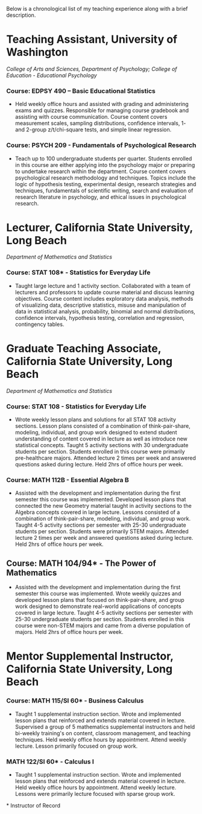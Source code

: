 Below is a chronological list of my teaching experience along with a brief description. 

# Teaching Assistant, University of Washington
*College of Arts and Sciences, Department of Psychology; College of Education - Educational Psychology*

### Course: EDPSY 490 – Basic Educational Statistics
* Held weekly office hours and assisted with grading and administering exams and quizzes. Responsible for managing course gradebook and assisting with course communication. Course content covers measurement scales, sampling distributions, confidence intervals, 1- and 2-group z/t/chi-square tests, and simple linear regression.

### Course: PSYCH 209 - Fundamentals of Psychological Research

* Teach up to 100 undergraduate students per quarter. Students enrolled in this course are either applying into the psychology major or preparing to undertake research within the department. Course content covers psychological research methodology and techniques. Topics include the logic of hypothesis testing, experimental design, research strategies and techniques, fundamentals of scientific writing, search and evaluation of research literature in psychology, and ethical issues in psychological research.

# Lecturer, California State University, Long Beach
*Department of Mathematics and Statistics*

### Course: STAT 108* - Statistics for Everyday Life

* Taught large lecture and 1 activity section. Collaborated with a team of lecturers and professors to update course material and discuss learning objectives. Course content includes exploratory data analysis, methods of visualizing data, descriptive statistics, misuse and manipulation of data in statistical analysis, probability, binomial and normal distributions, confidence intervals, hypothesis testing, correlation and regression, contingency tables.

# Graduate Teaching Associate, California State University, Long Beach
*Department of Mathematics and Statistics*

### Course: STAT 108 - Statistics for Everyday Life

* Wrote weekly lesson plans and solutions for all STAT 108 activity sections. Lesson plans consisted of a combination of think-pair-share, modeling, individual, and group work designed to extend student understanding of content covered in lecture as well as introduce new statistical concepts. Taught 5 activity sections with 30 undergraduate students per section. Students enrolled in this course were primarily pre-healthcare majors. Attended lecture 2 times per week and answered questions asked during lecture. Held 2hrs of office hours per week.

### Course: MATH 112B - Essential Algebra B

* Assisted with the development and implementation during the first semester this course was implemented. Developed lesson plans that connected the new Geometry material taught in activity sections to the Algebra concepts covered in large lecture. Lessons consisted of a combination of think-pair-share, modeling, individual, and group work. Taught 4-5 activity sections per semester with 25-30 undergraduate students per section. Students were primarily STEM majors. Attended lecture 2 times per week and answered questions asked during lecture. Held 2hrs of office hours per week.

## Course: MATH 104/94* - The Power of Mathematics

* Assisted with the development and implementation during the first semester this course was implemented. Wrote weekly quizzes and developed lesson plans that focused on think-pair-share, and group work designed to demonstrate real-world applications of concepts covered in large lecture. Taught 4-5 activity sections per semester with 25-30 undergraduate students per section. Students enrolled in this course were non-STEM majors and came from a diverse population of majors. Held 2hrs of office hours per week.

# Mentor Supplemental Instructor, California State University, Long Beach

### Course: MATH 115/SI 60* - Business Calculus

* Taught 1 supplemental instruction section. Wrote and implemented lesson plans that reinforced and extends material covered in lecture.  Supervised a group of 5 mathematics supplemental instructors and held bi-weekly training's on content, classroom management, and teaching techniques.  Held weekly office hours by appointment.  Attend weekly lecture.  Lesson primarily focused on group work.

### MATH 122/SI 60* -  Calculus I

* Taught 1 supplemental instruction section. Wrote and implemented lesson plans that reinforced and extends material covered in lecture.  Held weekly office hours by appointment.  Attend weekly lecture.  Lessons were primarily lecture focused with sparse group work.

\* Instructor of Record